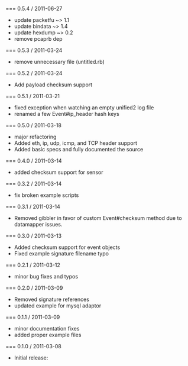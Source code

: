 === 0.5.4 / 2011-06-27

* update packetfu ~> 1.1
* update bindata ~> 1.4
* update hexdump ~> 0.2
* remove pcaprb dep

=== 0.5.3 / 2011-03-24

* remove unnecessary file (untitled.rb)

=== 0.5.2 / 2011-03-24

* Add payload checksum support

=== 0.5.1 / 2011-03-21

* fixed exception when watching an empty unified2 log file
* renamed a few Event#ip_header hash keys

=== 0.5.0 / 2011-03-18

* major refactoring
* Added eth, ip, udp, icmp, and TCP header support
* Added basic specs and fully documented the source

=== 0.4.0 / 2011-03-14

* added checksum support for sensor

=== 0.3.2 / 2011-03-14

* fix broken example scripts

=== 0.3.1 / 2011-03-14

* Removed gibbler in favor of custom Event#checksum method due to datamapper issues.

=== 0.3.0 / 2011-03-13

* Added checksum support for event objects
* Fixed example signature filename typo

=== 0.2.1 / 2011-03-12

* minor bug fixes and typos

=== 0.2.0 / 2011-03-09

* Removed signature references
* updated example for mysql adaptor

=== 0.1.1 / 2011-03-09

* minor documentation fixes
* added proper example files

=== 0.1.0 / 2011-03-08

* Initial release:
